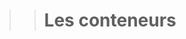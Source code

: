 >> # Les conteneurs
> <p align="left>RelativeLayout :<br>Une mise en page où les positions des enfants peuvent être décrites les une par rapport aux autres ou par rapport au parent.<br><br>==> Positionrelative aux autres élément :</p>
- android:layout_above : élément placé au-dessus de celui indiqué par son id
- android:layout_below : en dessous 
- android:layout_toLeftOf : à gauche android:layout_toRightOf :  droite 
- android:layout_alignTop : élément aligné avec la haut de celui indiqué par son id 
- android:layout_alignBottom : avec le bas android:layout_alignLeft : à sa gauche android:layout_alignRight : à sa droite
- android:layout_alignBaseLine : indique que les lignes de base des deux éléments sont alignées
- android :layout_alignLeft : aligne le bord gauche du nouvel élément avec le bord gauche de l’élément spécifié
- android :layout_alignRight : Aligne le bord droit du nouvel élément avec le bord droit de l’élément spécifié

>==> Positionnement relatif au conteneur : 

- android :layout_alignBaseline : Aligne la ligne de base du nouvel élément avec la ligne de base de l’élément spécifié
- android :layout_alignBottom : aligne le bas du nouvel élément avec le bas de l’élément spécifié
- android :layout_alignLeft : aligne le bord gauche du nouvel élément avec le bord gauche de l’élément spécifié
- android :layout_alignRight : Aligne le bord droit du nouvel élément avec le bord droit de l’élément spécifié
- android :layout_alignTop : Place le haut du nouvel élément dans l’alignement avec le haut de l’élément spécifié

>==> Alignement aux fréres et soeurs

- android :layout_above : Place l’élément au-dessus de l’élément spécifié
- android :layout_below : Place l’élément en dessous de l’élément spécifié
- android :layout_toLeftOf : Place l’élément à gauche de l’élément spécifié
- android :layout_toRightOf : Place l’élément à droite de l’élément spécifié
  
